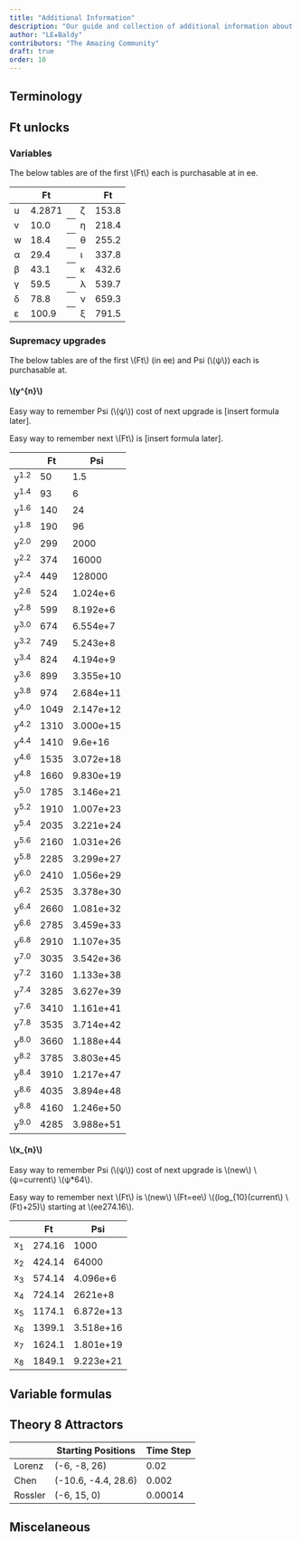 ```yaml
---
title: "Additional Information"
description: "Our guide and collection of additional information about the game and the guide."
author: "LE★Baldy"
contributors: "The Amazing Community"
draft: true
order: 10
---
```


## Terminology

## Ft unlocks

### Variables

The below tables are of the first \\(Ft\\) each is purchasable at in ee.

<table class="newwords">
  <thead>
    <tr>
        <th class="invisible"></th>
        <th>Ft</th>
        <th class="invisible"></th>
        <th class="invisible"></th>
        <th>Ft</th>
    </tr>
  </thead>
  <tbody>
    <tr>
        <td class="leftHeader">u</td>
        <td>4.2871</td>
        <th class="invisible"></th>
        <td class="leftHeader">ζ</td>
        <td>153.8</td>
    </tr>
    <tr>
        <td class="leftHeader">v</td>
        <td>10.0</td>
        <th class="invisible"></th>
        <td class="leftHeader">η</td>
        <td>218.4</td>
    </tr>
    <tr>
        <td class="leftHeader">w</td>
        <td>18.4</td>
        <th class="invisible"></th>
        <td class="leftHeader">θ</td>
        <td>255.2</td>
    </tr>
    <tr>
        <td class="leftHeader">α</td>
        <td>29.4</td>
        <th class="invisible"></th>
        <td class="leftHeader">ι</td>
        <td>337.8</td>
    </tr>
    <tr>
        <td class="leftHeader">β</td>
        <td>43.1</td>
        <th class="invisible"></th>
        <td class="leftHeader">κ</td>
        <td>432.6</td>
    </tr>
    <tr>
        <td class="leftHeader">γ</td>
        <td>59.5</td>
        <th class="invisible"></th>
        <td class="leftHeader">λ</td>
        <td>539.7</td>
    </tr>
    <tr>
        <td class="leftHeader">δ</td>
        <td>78.8</td>
        <th class="invisible"></th>
        <td class="leftHeader">ν</td>
        <td>659.3</td>
    </tr>
    <tr>
        <td class="leftHeader">ε</td>
        <td>100.9</td>
        <th class="invisible"></th>
        <td class="leftHeader">ξ</td>
        <td>791.5</td>
    </tr>
  </tbody>
</table>

### Supremacy upgrades

The below tables are of the first \\(Ft\\) (in ee) and Psi (\\(ψ\\)) each is purchasable at.

#### \\(y^{n}\\)

Easy way to remember Psi (\\(ψ\\)) cost of next upgrade is [insert formula later].

Easy way to remember next \\(Ft\\) is [insert formula later].

<table class="newwords">
  <thead>
    <tr>
        <th class="invisible"></th>
        <th>Ft</th>
        <th>Psi</th>
    </tr>
  </thead>
  <tbody>
    <tr>
        <td class="leftHeader">y<sup>1.2</sup></td>
        <td>50</td>
        <td>1.5</td>
    </tr>
    <tr>
        <td class="leftHeader">y<sup>1.4</sup></td>
        <td>93</td>
        <td>6</td>
    </tr>
    <tr>
        <td class="leftHeader">y<sup>1.6</sup></td>
        <td>140</td>
        <td>24</td>
    </tr>
    <tr>
        <td class="leftHeader">y<sup>1.8</sup></td>
        <td>190</td>
        <td>96</td>
    </tr>
    <tr>
        <td class="leftHeader">y<sup>2.0</sup></td>
        <td>299</td>
        <td>2000</td>
    </tr>
    <tr>
        <td class="leftHeader">y<sup>2.2</sup></td>
        <td>374</td>
        <td>16000</td>
    </tr>
    <tr>
        <td class="leftHeader">y<sup>2.4</sup></td>
        <td>449</td>
        <td>128000</td>
    </tr>
    <tr>
        <td class="leftHeader">y<sup>2.6</sup></td>
        <td>524</td>
        <td>1.024e+6</td>
    </tr>
    <tr>
        <td class="leftHeader">y<sup>2.8</sup></td>
        <td>599</td>
        <td>8.192e+6</td>
    </tr>
    <tr>
        <td class="leftHeader">y<sup>3.0</sup></td>
        <td>674</td>
        <td>6.554e+7</td>
    </tr>
    <tr>
        <td class="leftHeader">y<sup>3.2</sup></td>
        <td>749</td>
        <td>5.243e+8</td>
    </tr>
    <tr>
        <td class="leftHeader">y<sup>3.4</sup></td>
        <td>824</td>
        <td>4.194e+9</td>
    </tr>
    <tr>
        <td class="leftHeader">y<sup>3.6</sup></td>
        <td>899</td>
        <td>3.355e+10</td>
    </tr>
    <tr>
        <td class="leftHeader">y<sup>3.8</sup></td>
        <td>974</td>
        <td>2.684e+11</td>
    </tr>
    <tr>
        <td class="leftHeader">y<sup>4.0</sup></td>
        <td>1049</td>
        <td>2.147e+12</td>
    </tr>
    <tr>
        <td class="leftHeader">y<sup>4.2</sup></td>
        <td>1310</td>
        <td>3.000e+15</td>
    </tr>
    <tr>
        <td class="leftHeader">y<sup>4.4</sup></td>
        <td>1410</td>
        <td>9.6e+16</td>
    </tr>
    <tr>
        <td class="leftHeader">y<sup>4.6</sup></td>
        <td>1535</td>
        <td>3.072e+18</td>
    </tr>
    <tr>
        <td class="leftHeader">y<sup>4.8</sup></td>
        <td>1660</td>
        <td>9.830e+19</td>
    </tr>
    <tr>
        <td class="leftHeader">y<sup>5.0</sup></td>
        <td>1785</td>
        <td>3.146e+21</td>
    </tr>
    <tr>
        <td class="leftHeader">y<sup>5.2</sup></td>
        <td>1910</td>
        <td>1.007e+23</td>
    </tr>
    <tr>
        <td class="leftHeader">y<sup>5.4</sup></td>
        <td>2035</td>
        <td>3.221e+24</td>
    </tr>
    <tr>
        <td class="leftHeader">y<sup>5.6</sup></td>
        <td>2160</td>
        <td>1.031e+26</td>
    </tr>
    <tr>
        <td class="leftHeader">y<sup>5.8</sup></td>
        <td>2285</td>
        <td>3.299e+27</td>
    </tr>
    <tr>
        <td class="leftHeader">y<sup>6.0</sup></td>
        <td>2410</td>
        <td>1.056e+29</td>
    </tr>
    <tr>
        <td class="leftHeader">y<sup>6.2</sup></td>
        <td>2535</td>
        <td>3.378e+30</td>
    </tr>
    <tr>
        <td class="leftHeader">y<sup>6.4</sup></td>
        <td>2660</td>
        <td>1.081e+32</td>
    </tr>
    <tr>
        <td class="leftHeader">y<sup>6.6</sup></td>
        <td>2785</td>
        <td>3.459e+33</td>
    </tr>
    <tr>
        <td class="leftHeader">y<sup>6.8</sup></td>
        <td>2910</td>
        <td>1.107e+35</td>
    </tr>
    <tr>
        <td class="leftHeader">y<sup>7.0</sup></td>
        <td>3035</td>
        <td>3.542e+36</td>
    </tr>
    <tr>
        <td class="leftHeader">y<sup>7.2</sup></td>
        <td>3160</td>
        <td>1.133e+38</td>
    </tr>
    <tr>
        <td class="leftHeader">y<sup>7.4</sup></td>
        <td>3285</td>
        <td>3.627e+39</td>
    </tr>
    <tr>
        <td class="leftHeader">y<sup>7.6</sup></td>
        <td>3410</td>
        <td>1.161e+41</td>
    </tr>
    <tr>
        <td class="leftHeader">y<sup>7.8</sup></td>
        <td>3535</td>
        <td>3.714e+42</td>
    </tr>
    <tr>
        <td class="leftHeader">y<sup>8.0</sup></td>
        <td>3660</td>
        <td>1.188e+44</td>
    </tr>
    <tr>
        <td class="leftHeader">y<sup>8.2</sup></td>
        <td>3785</td>
        <td>3.803e+45</td>
    </tr>
    <tr>
        <td class="leftHeader">y<sup>8.4</sup></td>
        <td>3910</td>
        <td>1.217e+47</td>
    </tr>
    <tr>
        <td class="leftHeader">y<sup>8.6</sup></td>
        <td>4035</td>
        <td>3.894e+48</td>
    </tr>
    <tr>
        <td class="leftHeader">y<sup>8.8</sup></td>
        <td>4160</td>
        <td>1.246e+50</td>
    </tr>
    <tr>
        <td class="leftHeader">y<sup>9.0</sup></td>
        <td>4285</td>
        <td>3.988e+51</td>
    </tr>
  </tbody>
</table>

#### \\(x_{n}\\)

Easy way to remember Psi (\\(ψ\\)) cost of next upgrade is \\(new\\) \\(ψ=current\\) \\(ψ*64\\).

Easy way to remember next \\(Ft\\) is \\(new\\) \\(Ft=ee\\) \\((log_{10}(current\\) \\(Ft)+25)\\) starting at \\(ee274.16\\).

<table class="newwords">
  <thead>
    <tr>
        <th class="invisible"></th>
        <th>Ft</th>
        <th>Psi</th>
    </tr>
  </thead>
  <tbody>
    <tr>
        <td class="leftHeader">x<sub>1</sub></td>
        <td>274.16</td>
        <td>1000</td>
    </tr>
    <tr>
        <td class="leftHeader">x<sub>2</sub></td>
        <td>424.14</td>
        <td>64000</td>
    </tr>
    <tr>
        <td class="leftHeader">x<sub>3</sub></td>
        <td>574.14</td>
        <td>4.096e+6</td>
    </tr>
    <tr>
        <td class="leftHeader">x<sub>4</sub></td>
        <td>724.14</td>
        <td>2621e+8</td>
    </tr>
    <tr>
        <td class="leftHeader">x<sub>5</sub></td>
        <td>1174.1</td>
        <td>6.872e+13</td>
    </tr>
    <tr>
        <td class="leftHeader">x<sub>6</sub></td>
        <td>1399.1</td>
        <td>3.518e+16</td>
    </tr>
    <tr>
        <td class="leftHeader">x<sub>7</sub></td>
        <td>1624.1</td>
        <td>1.801e+19</td>
    </tr>
    <tr>
        <td class="leftHeader">x<sub>8</sub></td>
        <td>1849.1</td>
        <td>9.223e+21</td>
    </tr>
  </tbody>
</table>

## Variable formulas

## Theory 8 Attractors

<table class="newwords">
   <thead>
      <tr>
         <th class="invisible"></th>
         <th>Starting Positions</th>
         <th>Time Step</th>
      </tr>
   </thead>
   <tbody>
      <tr>
         <td class="leftHeader">Lorenz</td>
         <td>(-6, -8, 26)</td>
         <td>0.02</td>
      </tr>
      <tr>
         <td class="leftHeader">Chen</td>
         <td>(-10.6, -4.4, 28.6)</td>
         <td>0.002</td>
      </tr>
      <tr>
         <td class="leftHeader">Rossler</td>
         <td>(-6, 15, 0)</td>
         <td>0.00014</td>
      </tr>
   </tbody>
</table>

## Miscelaneous
